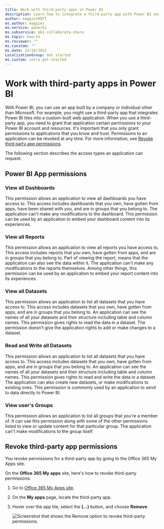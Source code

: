 ```yaml
---
title: Work with third-party apps in Power BI
description: Learn how to integrate a third-party app with Power BI and then revoke permissions to an application at any time.
author: maggiesMSFT
ms.author: maggies
ms.service: powerbi
ms.subservice: pbi-collaborate-share
ms.topic: how-to
ms.reviewer: ""
ms.cunstom: ""
ms.date: 12/16/2022
LocalizationGroup: Get started
ms.custom: intro-get-started
---
```


# Work with third-party apps in Power BI

With Power BI, you can use an app built by a company or individual other than Microsoft. For example, you might use a third-party app that integrates Power BI tiles into a custom-built web application. When you use a third-party app, you need to grant that application certain permissions to your Power BI account and resources. It's important that you only grant permissions to applications that you know and trust. Permissions to an application can be revoked at any time. For more information, see [Revoke third party app permissions](#revoke-third-party-app-permissions).

The following section describes the access types an application can request.

## Power BI App permissions

### View all Dashboards
  
This permission allows an application to view all dashboards you have access to. This access includes dashboards that you own, have gotten from apps, have been shared with you, and are in groups that you belong to. The application can't make any modifications to the dashboard. This permission can be used by an application to embed your dashboard content into its experiences.

### View all Reports
  
This permission allows an application to view all reports you have access to. This access includes reports that you own, have gotten from apps, and are in groups that you belong to. Part of viewing the report, means that the application can also see the data within it. The application can't make any modifications to the reports themselves. Among other things, this permission can be used by an application to embed your report content into its experiences.

### View all Datasets
  
This permission allows an application to list all datasets that you have access to. This access includes datasets that you own, have gotten from apps, and are in groups that you belong to. An application can see the names of all your datasets and their structure including table and column names. This permission gives rights to read the data in a dataset. The permission doesn't give the application rights to add or make changes to a dataset.

### Read and Write all Datasets
  
This permission allows an application to list all datasets that you have access to. This access includes datasets that you own, have gotten from apps, and are in groups that you belong to. An application can see the names of all your datasets and their structure including table and column names. This permission gives rights to read and write the data in a dataset. The application can also create new datasets, or make modifications to existing ones. This permission is commonly used by an application to send to data directly to Power BI.

### View user's Groups
  
This permission allows an application to list all groups that you're a member of. It can use this permission along with some of the other permissions listed to view or update content for that particular group. The application can't make modifications to the group itself.

## Revoke third-party app permissions

You revoke permissions for a third-party app by going to the Office 365 My Apps site.

On the **Office 365 My apps** site, here's how to revoke third-party permissions:

1. Go to [Office 365 My Apps site](https://www.office.com/apps?auth=2).

2. On the **My apps** page, locate the third-party app.

3. Hover over the app tile, select the **(...)** button, and choose **Remove**.

   ![Screenshot that shows the Remove option to revoke third-party permissions.](media/service-power-bi-get-started-third-party-apps/remove.png)
